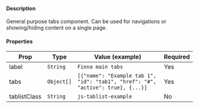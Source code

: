 #### Description

General purpose tabs component. Can be used for navigations or showing/hiding content on a single page.

#### Properties

| Prop         | Type       | Value (example)                                                                 | Required |
| ------------ | ---------- | ------------------------------------------------------------------------------- | -------- |
| label        | `String`   | `Finna main tabs`                                                               | Yes      |
| tabs         | `Object[]` | `[{"name": "Example tab 1", "id": "tab1", "href": "#", "active": true}, {...}]` | Yes      |
| tablistClass | `String`   | `js-tablist-example`                                                            | No       |
